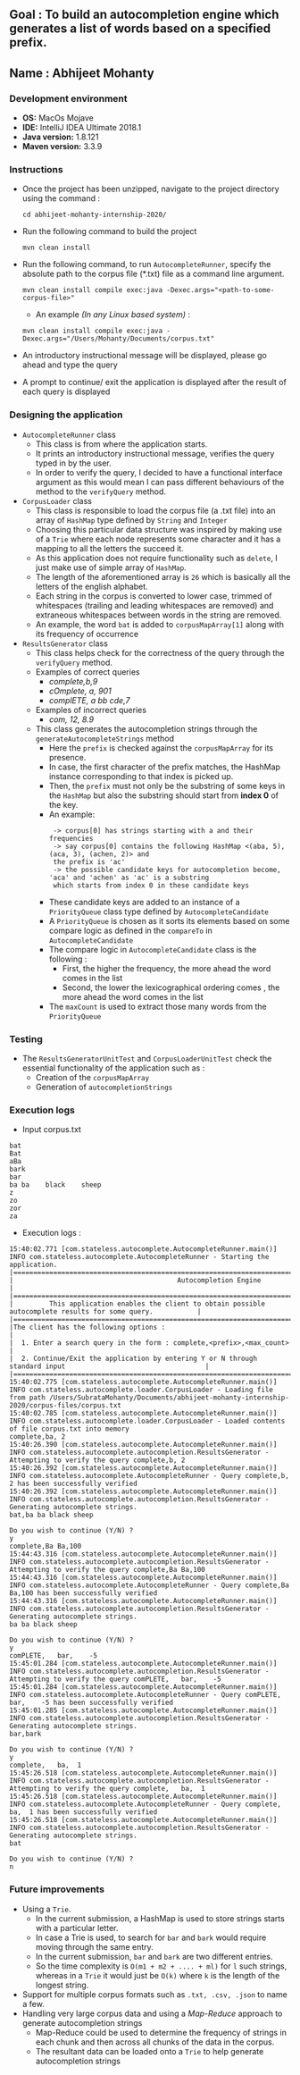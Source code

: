 Goal : To build an autocompletion engine which generates a list of words based on a specified prefix.
---
Name : Abhijeet Mohanty
---
### Development environment
   - **OS:** MacOs Mojave 
   - **IDE:** IntelliJ IDEA Ultimate 2018.1
   - **Java version:** 1.8.121
   - **Maven version:** 3.3.9
   
### Instructions
   * Once the project has been unzipped, navigate to the project directory using the command :
   
        `cd abhijeet-mohanty-internship-2020/`
    
   * Run the following command to build the project
   
        `mvn clean install`
   
   * Run the following command, to run `AutocompleteRunner`, specify the absolute path to the corpus file (*.txt) file
   as a command line argument.
        
        `mvn clean install compile exec:java -Dexec.args="<path-to-some-corpus-file>"`
        
        * An example *(In any Linux based system)* :
        
        `mvn clean install compile exec:java -Dexec.args="/Users/Mohanty/Documents/corpus.txt"`
        
        
   * An introductory instructional message will be displayed, please go ahead and type the query
   
   * A prompt to continue/ exit the application is displayed after the result of each query is displayed 

### Designing the application
   * `AutocompleteRunner` class
        * This class is from where the application starts.
        * It prints an introductory instructional message, verifies the query typed in by the user.
        * In order to verify the query, I decided to have a functional interface argument as this would mean
        I can pass different behaviours of the method to the `verifyQuery` method.
   *  `CorpusLoader` class
        * This class is responsible to load the corpus file (a .txt file) into an array of `HashMap` type
        defined by `String` and `Integer`
        * Choosing this particular data structure was inspired by making use of a `Trie` where each node 
        represents some character and it has a mapping to all the letters the succeed it.
        * As this application does not require functionality such as `delete`, I just make use of simple 
        array of `HashMap`.
        * The length of the aforementioned array is `26` which is basically all the letters of the english
        alphabet.
        * Each string in the corpus is converted to lower case, trimmed of whitespaces (trailing and leading
        whitespaces are removed) and extraneous whitespaces between words in the string are removed.
        * An example, the word `bat` is added to `corpusMapArray[1]` along with its frequency of occurrence
   * `ResultsGenerator` class
        * This class helps check for the correctness of the query through the `verifyQuery` method.
        * Examples of correct queries
            * *complete,b,9*
            * *cOmplete,    a, 901*
            * *complETE, a    bb cde,7*
        * Examples of incorrect queries
            * *com, 12, 8.9*
        * This class generates the autocompletion strings through the `generateAutocompleteStrings` method
            * Here the `prefix` is checked against the `corpusMapArray` for its presence.
            * In case, the first character of the prefix matches, the HashMap instance corresponding to
            that index is picked up.
            * Then, the `prefix` must not only be the substring of some keys in the `HashMap` but also
            the substring should start from **index 0** of the key.
            * An example:
                ```
                 -> corpus[0] has strings starting with a and their frequencies
                 -> say corpus[0] contains the following HashMap <(aba, 5), (aca, 3), (achen, 2)> and
                 the prefix is 'ac'
                 -> the possible candidate keys for autocompletion become, 'aca' and 'achen' as 'ac' is a substring
                 which starts from index 0 in these candidate keys
                ```
            * These candidate keys are added to an instance of a `PriorityQueue` class type defined by `AutocompleteCandidate`
            * A `PriorityQueue` is chosen as it sorts its elements based on some compare logic as defined in the `compareTo` in `AutocompleteCandidate` 
            * The compare logic in `AutocompleteCandidate` class is the following :
                * First, the higher the frequency, the more ahead the word comes in the list
                * Second, the lower the lexicographical ordering comes , the more ahead the word comes in the list
            * The `maxCount` is used to extract those many words from the `PriorityQueue`
            
### Testing
* The `ResultsGeneratorUnitTest` and `CorpusLoaderUnitTest` check the essential functionality of the application such as :
    * Creation of the `corpusMapArray`
    * Generation of `autocompletionStrings`

### Execution logs
* Input corpus.txt

```
bat
Bat
aBa
bark
bar
ba ba    black    sheep
z
zo
zor
za
```

* Execution logs :
```
15:40:02.771 [com.stateless.autocomplete.AutocompleteRunner.main()] INFO com.stateless.autocomplete.AutocompleteRunner - Starting the application.
|===============================================================================================================|
|                                         Autocompletion Engine                                                 |
|===============================================================================================================|
|         This application enables the client to obtain possible autocomplete results for some query.           |
|===============================================================================================================|
|The client has the following options :                                                                         |
|  1. Enter a search query in the form : complete,<prefix>,<max_count>                                          |
|  2. Continue/Exit the application by entering Y or N through standard input                                   |
|===============================================================================================================|
15:40:02.775 [com.stateless.autocomplete.AutocompleteRunner.main()] INFO com.stateless.autocomplete.loader.CorpusLoader - Loading file from path /Users/SubrataMohanty/Documents/abhijeet-mohanty-internship-2020/corpus-files/corpus.txt
15:40:02.785 [com.stateless.autocomplete.AutocompleteRunner.main()] INFO com.stateless.autocomplete.loader.CorpusLoader - Loaded contents of file corpus.txt into memory
complete,ba, 2
15:40:26.390 [com.stateless.autocomplete.AutocompleteRunner.main()] INFO com.stateless.autocomplete.autocompletion.ResultsGenerator - Attempting to verify the query complete,b, 2
15:40:26.392 [com.stateless.autocomplete.AutocompleteRunner.main()] INFO com.stateless.autocomplete.AutocompleteRunner - Query complete,b, 2 has been successfully verified
15:40:26.392 [com.stateless.autocomplete.AutocompleteRunner.main()] INFO com.stateless.autocomplete.autocompletion.ResultsGenerator - Generating autocomplete strings.
bat,ba ba black sheep

Do you wish to continue (Y/N) ?
y
complete,Ba Ba,100
15:44:43.316 [com.stateless.autocomplete.AutocompleteRunner.main()] INFO com.stateless.autocomplete.autocompletion.ResultsGenerator - Attempting to verify the query complete,Ba Ba,100
15:44:43.316 [com.stateless.autocomplete.AutocompleteRunner.main()] INFO com.stateless.autocomplete.AutocompleteRunner - Query complete,Ba Ba,100 has been successfully verified
15:44:43.316 [com.stateless.autocomplete.AutocompleteRunner.main()] INFO com.stateless.autocomplete.autocompletion.ResultsGenerator - Generating autocomplete strings.
ba ba black sheep

Do you wish to continue (Y/N) ?
y
comPLETE,   bar,    -5
15:45:01.284 [com.stateless.autocomplete.AutocompleteRunner.main()] INFO com.stateless.autocomplete.autocompletion.ResultsGenerator - Attempting to verify the query comPLETE,   bar,    -5
15:45:01.284 [com.stateless.autocomplete.AutocompleteRunner.main()] INFO com.stateless.autocomplete.AutocompleteRunner - Query comPLETE,   bar,    -5 has been successfully verified
15:45:01.285 [com.stateless.autocomplete.AutocompleteRunner.main()] INFO com.stateless.autocomplete.autocompletion.ResultsGenerator - Generating autocomplete strings.
bar,bark

Do you wish to continue (Y/N) ?
y
complete,   ba,  1
15:45:26.518 [com.stateless.autocomplete.AutocompleteRunner.main()] INFO com.stateless.autocomplete.autocompletion.ResultsGenerator - Attempting to verify the query complete,   ba,  1
15:45:26.518 [com.stateless.autocomplete.AutocompleteRunner.main()] INFO com.stateless.autocomplete.AutocompleteRunner - Query complete,   ba,  1 has been successfully verified
15:45:26.518 [com.stateless.autocomplete.AutocompleteRunner.main()] INFO com.stateless.autocomplete.autocompletion.ResultsGenerator - Generating autocomplete strings.
bat

Do you wish to continue (Y/N) ?
n
```

### Future improvements
* Using a `Trie`. 
    * In the current submission, a HashMap is used to store strings starts with a particular letter.
    * In case a Trie is used, to search for `bar` and `bark` would require moving through the same entry.
    * In the current submission, `bar` and `bark` are two different entries.
    * So the time complexity is `O(m1 + m2 + .... + ml)` for `l` such strings, whereas in a `Trie` it would just
    be `O(k)` where `k` is the length of the longest string.
* Support for multiple corpus formats such as `.txt, .csv, .json` to name a few.  
* Handling very large corpus data and using a *Map-Reduce* approach to generate autocompletion strings
    * Map-Reduce could be used to determine the frequency of strings in each chunk and then across all chunks
    of the data in the corpus.
    * The resultant data can be loaded onto a `Trie` to help generate autocompletion strings
 
